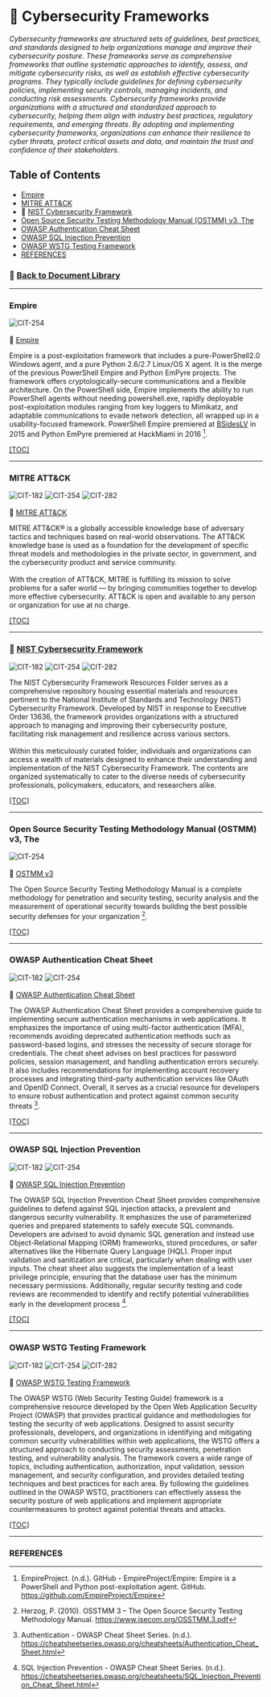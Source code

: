 # 📁 Cybersecurity Frameworks
*Cybersecurity frameworks are structured sets of guidelines, best practices, and standards designed to help organizations manage and improve their cybersecurity posture. These frameworks serve as comprehensive frameworks that outline systematic approaches to identify, assess, and mitigate cybersecurity risks, as well as establish effective cybersecurity programs. They typically include guidelines for defining cybersecurity policies, implementing security controls, managing incidents, and conducting risk assessments. Cybersecurity frameworks provide organizations with a structured and standardized approach to cybersecurity, helping them align with industry best practices, regulatory requirements, and emerging threats. By adopting and implementing cybersecurity frameworks, organizations can enhance their resilience to cyber threats, protect critical assets and data, and maintain the trust and confidence of their stakeholders.*

## <a id="cyberframe-toc"></a>Table of Contents
- [Empire](#cyberframe-empire)
- [MITRE ATT&CK](#cyberframe-mitre)
- 📁 [NIST Cybersecurity Framework](NIST%20Cybersecurity%20Framework%20Resources/NIST%20Cybersecurity%20Framework%20Resources.md)
- [Open Source Security Testing Methodology Manual (OSTMM) v3, The](#cyberframe-ostmmv3)
- [OWASP Authentication Cheat Sheet](#cyberframe-owasp-auth-cs)
- [OWASP SQL Injection Prevention](#cyberframe-owasp-sqlinject-cs)
- [OWASP WSTG Testing Framework](#cyberframe-owasp)
- [REFERENCES](#cyberframe-references)

### 📁 [Back to Document Library](../../Document%20Library/Document%20Library.md#doclib-toc)
---
### <a id="cyberframe-empire"></a>Empire
![CIT-254](https://img.shields.io/badge/254-CIT?style=plastic&logo=Educative&logoColor=white&color=B833FF)
<br/><br/>
:link: [Empire](https://github.com/EmpireProject/Empire)<br/>

Empire is a post-exploitation framework that includes a pure-PowerShell2.0 Windows agent, and a pure Python 2.6/2.7 Linux/OS X agent. It is the merge of the previous PowerShell Empire and Python EmPyre projects. The framework offers cryptologically-secure communications and a flexible architecture. On the PowerShell side, Empire implements the ability to run PowerShell agents without needing powershell.exe, rapidly deployable post-exploitation modules ranging from key loggers to Mimikatz, and adaptable communications to evade network detection, all wrapped up in a usability-focused framework. PowerShell Empire premiered at [BSidesLV](https://www.youtube.com/watch?v=Pq9t59w0mUI) in 2015 and Python EmPyre premiered at HackMiami in 2016 [^1].

[[TOC]](#cyberframe-toc)
[^1]: EmpireProject. (n.d.). GitHub - EmpireProject/Empire: Empire is a PowerShell and Python post-exploitation agent. GitHub. https://github.com/EmpireProject/Empire

---
### <a id="cyberframe-mitre"></a>MITRE ATT&CK
![CIT-182](https://img.shields.io/badge/182-CIT?style=plastic&logo=educative&logoColor=white&color=3358FF)
![CIT-254](https://img.shields.io/badge/254-CIT?style=plastic&logo=Educative&logoColor=white&color=B833FF)
![CIT-282](https://img.shields.io/badge/282-CIT?style=plastic&logo=Educative&logoColor=white&color=FF9633)
<br/><br/>
:link: [MITRE ATT&CK](https://attack.mitre.org/)<br/>

MITRE ATT&CK® is a globally accessible knowledge base of adversary tactics and techniques based on real-world observations. The ATT&CK knowledge base is used as a foundation for the development of specific threat models and methodologies in the private sector, in government, and the cybersecurity product and service community.
<br/><br/>
With the creation of ATT&CK, MITRE is fulfilling its mission to solve problems for a safer world — by bringing communities together to develop more effective cybersecurity. ATT&CK is open and available to any person or organization for use at no charge.
<br/>

[[TOC]](#cyberframe-toc)

---
### :file_folder: <a id="nist-cybersecurity-framework"></a>[NIST Cybersecurity Framework](./NIST%20Cybersecurity%20Framework%20Resources/NIST%20Cybersecurity%20Framework%20Resources.md)
![CIT-182](https://img.shields.io/badge/182-CIT?style=plastic&logo=educative&logoColor=white&color=3358FF)
![CIT-254](https://img.shields.io/badge/254-CIT?style=plastic&logo=Educative&logoColor=white&color=B833FF)
![CIT-282](https://img.shields.io/badge/282-CIT?style=plastic&logo=Educative&logoColor=white&color=FF9633)
<br/>

The NIST Cybersecurity Framework Resources Folder serves as a comprehensive repository housing essential materials and resources pertinent to the National Institute of Standards and Technology (NIST) Cybersecurity Framework. Developed by NIST in response to Executive Order 13636, the framework provides organizations with a structured approach to managing and improving their cybersecurity posture, facilitating risk management and resilience across various sectors.
<br/><br/>
Within this meticulously curated folder, individuals and organizations can access a wealth of materials designed to enhance their understanding and implementation of the NIST Cybersecurity Framework. The contents are organized systematically to cater to the diverse needs of cybersecurity professionals, policymakers, educators, and researchers alike.

[[TOC]](#cyberframe-toc)

---
### <a id="cyberframe-ostmmv3"></a>Open Source Security Testing Methodology Manual (OSTMM) v3, The 
![CIT-254](https://img.shields.io/badge/254-CIT?style=plastic&logo=Educative&logoColor=white&color=B833FF)
<br/><br/>
:page_facing_up: [OSTMM v3](OSSTMM.3.pdf)<br/>

The Open Source Security Testing Methodology Manual is a complete methodology for penetration and security testing, security analysis and the measurement of operational security towards building the best possible security defenses for your organization [^2].

[[TOC]](#cyberframe-toc)
[^2]: Herzog, P. (2010). OSSTMM 3 – The Open Source Security Testing Methodology Manual. https://www.isecom.org/OSSTMM.3.pdf

---
### <a id="cyberframe-owasp-auth-cs"></a>OWASP Authentication Cheat Sheet
![CIT-182](https://img.shields.io/badge/182-CIT?style=plastic&logo=educative&logoColor=white&color=3358FF)
![CIT-254](https://img.shields.io/badge/254-CIT?style=plastic&logo=Educative&logoColor=white&color=B833FF)
<br/><br/>
:link: [OWASP Authentication Cheat Sheet](https://cheatsheetseries.owasp.org/cheatsheets/Authentication_Cheat_Sheet.html)<br/>

The OWASP Authentication Cheat Sheet provides a comprehensive guide to implementing secure authentication mechanisms in web applications. It emphasizes the importance of using multi-factor authentication (MFA), recommends avoiding deprecated authentication methods such as password-based logins, and stresses the necessity of secure storage for credentials. The cheat sheet advises on best practices for password policies, session management, and handling authentication errors securely. It also includes recommendations for implementing account recovery processes and integrating third-party authentication services like OAuth and OpenID Connect. Overall, it serves as a crucial resource for developers to ensure robust authentication and protect against common security threats​ [^3].

[[TOC]](#cyberframe-toc)
[^3]: Authentication - OWASP Cheat Sheet Series. (n.d.). https://cheatsheetseries.owasp.org/cheatsheets/Authentication_Cheat_Sheet.html

---
### <a id="cyberframe-owasp-sqlinject-cs"></a>OWASP SQL Injection Prevention
![CIT-182](https://img.shields.io/badge/182-CIT?style=plastic&logo=educative&logoColor=white&color=3358FF)
![CIT-254](https://img.shields.io/badge/254-CIT?style=plastic&logo=Educative&logoColor=white&color=B833FF)
<br/><br/>
:link: [OWASP SQL Injection Prevention](https://cheatsheetseries.owasp.org/cheatsheets/Authentication_Cheat_Sheet.html)<br/>

The OWASP SQL Injection Prevention Cheat Sheet provides comprehensive guidelines to defend against SQL injection attacks, a prevalent and dangerous security vulnerability. It emphasizes the use of parameterized queries and prepared statements to safely execute SQL commands. Developers are advised to avoid dynamic SQL generation and instead use Object-Relational Mapping (ORM) frameworks, stored procedures, or safer alternatives like the Hibernate Query Language (HQL). Proper input validation and sanitization are critical, particularly when dealing with user inputs. The cheat sheet also suggests the implementation of a least privilege principle, ensuring that the database user has the minimum necessary permissions. Additionally, regular security testing and code reviews are recommended to identify and rectify potential vulnerabilities early in the development process​​ [^4].

[[TOC]](#cyberframe-toc)
[^4]: SQL Injection Prevention - OWASP Cheat Sheet Series. (n.d.). https://cheatsheetseries.owasp.org/cheatsheets/SQL_Injection_Prevention_Cheat_Sheet.html

---
### <a id="cyberframe-owasp"></a>OWASP WSTG Testing Framework
![CIT-182](https://img.shields.io/badge/182-CIT?style=plastic&logo=educative&logoColor=white&color=3358FF)
![CIT-254](https://img.shields.io/badge/254-CIT?style=plastic&logo=Educative&logoColor=white&color=B833FF)
![CIT-282](https://img.shields.io/badge/282-CIT?style=plastic&logo=Educative&logoColor=white&color=FF9633)
<br/><br/>
:link: [OWASP WSTG Testing Framework](https://owasp.org/www-project-owtf/)<br/>

The OWASP WSTG (Web Security Testing Guide) framework is a comprehensive resource developed by the Open Web Application Security Project (OWASP) that provides practical guidance and methodologies for testing the security of web applications. Designed to assist security professionals, developers, and organizations in identifying and mitigating common security vulnerabilities within web applications, the WSTG offers a structured approach to conducting security assessments, penetration testing, and vulnerability analysis. The framework covers a wide range of topics, including authentication, authorization, input validation, session management, and security configuration, and provides detailed testing techniques and best practices for each area. By following the guidelines outlined in the OWASP WSTG, practitioners can effectively assess the security posture of web applications and implement appropriate countermeasures to protect against potential threats and attacks.

[[TOC]](#cyberframe-toc)

---
### <a id="cyberframe-references"></a>REFERENCES
